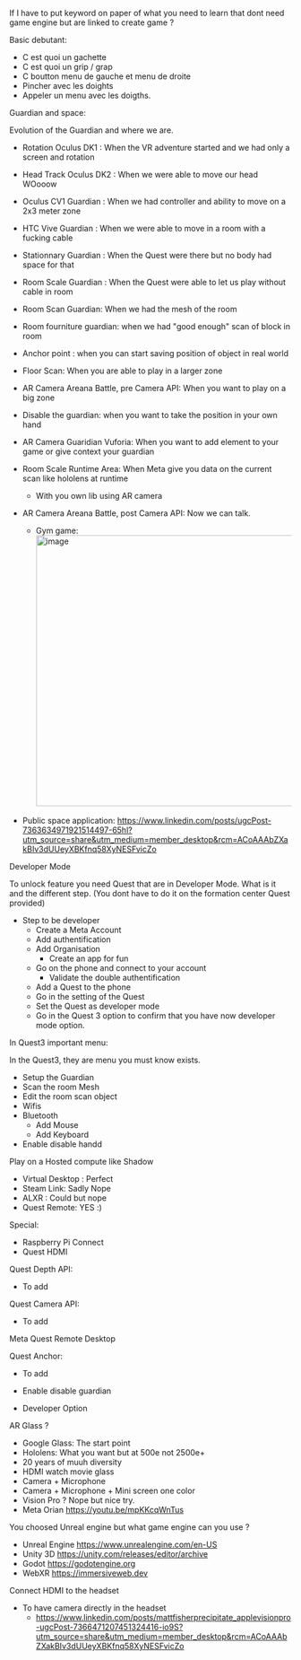 If I have to put keyword on paper of what you need to learn that dont need game engine but are linked to create game ?


Basic debutant:
- C est quoi un gachette
- C est quoi un grip / grap
- C boutton menu de gauche et menu de droite
- Pincher avec les doights
- Appeler un menu avec les doigths.

Guardian and space:

Evolution of the Guardian and where we are.

- Rotation Oculus DK1 : When the VR adventure started and we had only a screen and rotation
- Head Track Oculus DK2 : When we were able to move our head WOooow
- Oculus CV1 Guardian : When we had controller and ability to move on a 2x3 meter zone
- HTC Vive Guardian : When we were able to move in a room with a fucking cable
- Stationnary Guardian : When the Quest were there but no body had space for that
- Room Scale Guardian : When the Quest were able to let us play without cable in room
- Room Scan Guardian: When we had the mesh of the room
- Room fourniture guardian: when we had "good enough" scan of block in room
- Anchor point : when you can start saving position of object in real world
- Floor Scan: When you are able to play in a larger zone
- AR Camera Areana Battle, pre Camera API: When you want to play on a big zone  
- Disable the guardian: when you want to take the position in your own hand
- AR Camera Guaridian Vuforia: When you want to add element to your game or give context your guardian
- Room Scale Runtime Area: When Meta give you data on the current scan like hololens at runtime
  - With you own lib using AR camera 
- AR Camera Areana Battle, post Camera API: Now we can talk.
  - Gym game: [<img width="487" height="483" alt="image" src="https://github.com/user-attachments/assets/db5e44af-2fd3-4bcb-80d1-d42c58cb3c5b" />](https://www.linkedin.com/posts/marakdavid_future-of-esports-only-with-immersive-activity-7366362820776538112-DcuU?utm_source=share&utm_medium=member_desktop&rcm=ACoAAAbZXakBIv3dUUeyXBKfnq58XyNESFvicZo)
 
- Public space application:  https://www.linkedin.com/posts/ugcPost-7363634971921514497-65hl?utm_source=share&utm_medium=member_desktop&rcm=ACoAAAbZXakBIv3dUUeyXBKfnq58XyNESFvicZo

Developer Mode

To unlock feature you need Quest that are in Developer Mode.
What is it and the different step.
(You dont have to do it on the formation center Quest provided)
- Step to be developer
  - Create a Meta Account
  - Add authentification 
  - Add Organisation
    - Create an app for fun
  - Go on the phone and connect to your account
    - Validate the double authentification
  - Add a Quest to the phone
  - Go in the setting of the Quest
  - Set the Quest as developer mode
  - Go in the Quest 3 option to confirm that you have now developer mode option.

In Quest3 important menu:

In the Quest3, they are menu you must know exists.
- Setup the Guardian
- Scan the room Mesh
- Edit the room scan object
- Wifis
- Bluetooth
  - Add Mouse
  - Add Keyboard
- Enable disable handd



Play on a Hosted compute like Shadow
- Virtual Desktop : Perfect
- Steam Link: Sadly Nope
- ALXR : Could but nope
- Quest Remote: YES :)


Special:
- Raspberry Pi Connect
- Quest HDMI

Quest Depth API:
- To add 

Quest Camera API:
- To add 



Meta Quest Remote Desktop




Quest Anchor:
- To add 

- Enable disable guardian
- Developer Option


AR Glass ?
- Google Glass: The start point
- Hololens: What you want but at 500e not 2500e+
- 20 years of muuh diversity
- HDMI watch movie glass
- Camera + Microphone
- Camera + Microphone + Mini screen one color
- Vision Pro ? Nope but nice try.
- Meta Orian https://youtu.be/mpKKcqWnTus



You choosed Unreal engine but what game engine can you use ?
- Unreal Engine https://www.unrealengine.com/en-US
- Unity 3D https://unity.com/releases/editor/archive
- Godot https://godotengine.org
- WebXR https://immersiveweb.dev


Connect HDMI to the headset
- To have camera directly in the headset
  - https://www.linkedin.com/posts/mattfisherprecipitate_applevisionpro-ugcPost-7366471207451324416-io9S?utm_source=share&utm_medium=member_desktop&rcm=ACoAAAbZXakBIv3dUUeyXBKfnq58XyNESFvicZo 
